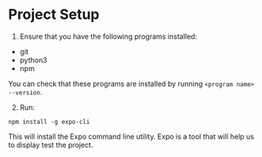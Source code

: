 # Project Setup

1. Ensure that you have the following programs installed:

- git
- python3
- npm

You can check that these programs are installed by running `<program name> --version`. 

2. Run:

```
npm install -g expo-cli
```

This will install the Expo command line utility. Expo is a tool that will help us to display test the project.

